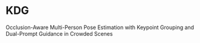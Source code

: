 # KDG
Occlusion-Aware Multi-Person Pose Estimation with Keypoint Grouping and Dual-Prompt Guidance in Crowded Scenes
